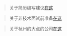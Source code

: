 > 关于简历编写建议[在这](PrepareForInterview/Java_工程师_张三_zh.md)


> 关于非技术面试前准备[在这](PrepareForInterview/非技术面试准备内容.md)

> 关于杭州的大点的公司[在这](PrepareForInterview/杭州的大公司.md)